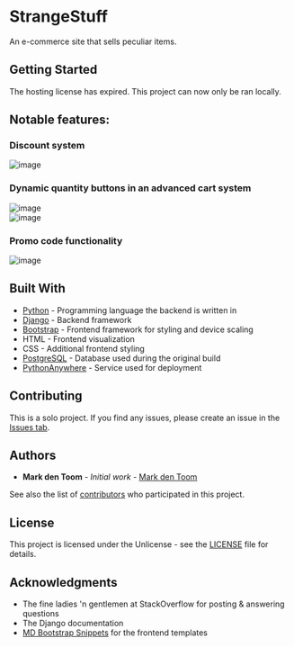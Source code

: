 # StrangeStuff

An e-commerce site that sells peculiar items.

## Getting Started

The hosting license has expired. This project can now only be ran locally.

## Notable features:
### **Discount system**
![image](https://user-images.githubusercontent.com/59030690/80414488-68710080-88d1-11ea-84a7-d3579f6a7659.png)

### **Dynamic quantity buttons in an advanced cart system**
![image](https://user-images.githubusercontent.com/59030690/80414240-044e3c80-88d1-11ea-8c8f-50b5b59692e5.png)  
![image](https://user-images.githubusercontent.com/59030690/80413959-91dd5c80-88d0-11ea-90ba-1f5066519ae4.png)

### **Promo code functionality**
![image](https://user-images.githubusercontent.com/59030690/80414094-c7824580-88d0-11ea-85e0-115365539dcb.png)

## Built With
* [Python](https://www.python.org/) - Programming language the backend is written in
* [Django](https://www.djangoproject.com/) - Backend framework
* [Bootstrap](https://getbootstrap.com/) - Frontend framework for styling and device scaling
* HTML - Frontend visualization
* CSS - Additional frontend styling
* [PostgreSQL](https://www.postgresql.org/) - Database used during the original build
* [PythonAnywhere](https://eu.pythonanywhere.com/) - Service used for deployment

## Contributing

This is a solo project. If you find any issues, please create an issue in the [Issues tab](https://github.com/MarkdenToom/StrangeStuff/issues).

## Authors

* **Mark den Toom** - *Initial work* - [Mark den Toom](https://github.com/markdentoom)

See also the list of [contributors](https://github.com/MarkdenToom/StrangeStuff/graphs/contributors) who participated in this project.

## License

This project is licensed under the Unlicense - see the [LICENSE](https://github.com/MarkdenToom/StrangeStuff/blob/master/LICENSE) file for details.

## Acknowledgments

* The fine ladies 'n gentlemen at StackOverflow for posting & answering questions
* The Django documentation
* [MD Bootstrap Snippets](https://mdbootstrap.com/snippets/?search=ecommerce&top=all) for the frontend templates
